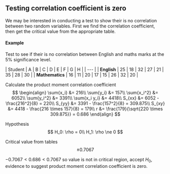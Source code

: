 ## Testing correlation coefficient is zero
We may be interested in conducting a test to show their is no correlation between two random variables. First we find the correlation coefficient, then get the critical value from the appropriate table.

#### Example
Test to see if their is no correlation between English and maths marks at the 5% significance level.

| Student | A | B | C | D | E | F | G | H |
| --- |
| **English** | 25 | 18 | 32 | 27 | 21 | 35 | 28 | 30 |
| **Mathematics** | 16 | 11 | 20 | 17 | 15 | 26 | 32 | 20 |

Calculate the product moment correlation coefficient
$$
\begin{align}
\sum{x_i} &= 216\\
\sum{y_i} &= 157\\
\sum{x_i^2} &= 6052\\
\sum{y_i^2} &= 3391\\
\sum{x_i y_i} &= 4418\\
S_{xx} &= 6052 - \frac{216^2}{8} = 220\\
S_{yy} &= 3391 - \frac{157^2}{8} = 309.875\\
S_{xy} &= 4418 - \frac{216 \times 157}{8} = 179\\
r &= \frac{179}{\sqrt{220 \times 309.875}} = 0.686
\end{align}
$$

Hypothesis
$$
H_0: \rho = 0\\
H_1: \rho \ne 0
$$ 

Critical value from tables
$$
\pm0.7067
$$

$-0.7067 < 0.686 < 0.7067$ so value is not in critical region, accept $H_0$, evidence to suggest product moment correlation coefficient is zero.